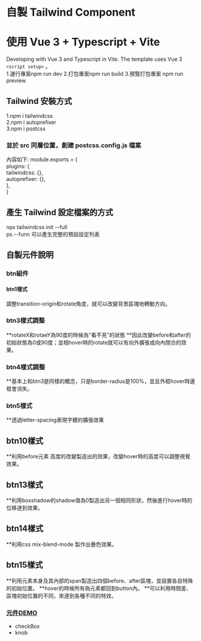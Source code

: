 # 自製 Tailwind Component

# 使用 Vue 3 + Typescript + Vite

Developing with Vue 3 and Typescript in Vite. The template uses Vue 3 `<script setup>` 。<br>
1.運行專案npm run dev
2.打包專案npm run build
3.預覽打包專案 npm run preview

## Tailwind 安裝方式

1.npm i tailwindcss<br>
2.npm i autoprefixer<br>
3.npm i postcss<br>

### 並於 src 同層位置，創建 postcss.config.js 檔案

內容如下:
module.exports = {<br>
plugins: {<br>
tailwindcss: {},<br>
autoprefixer: {},<br>
},<br>
}<br>

## 產生 Tailwind 設定檔案的方式

npx tailwindcss init --full  <br>
ps.--funn 可以產生完整的預設設定列表<br>

## 自製元件說明
### btn組件
#### btn1樣式
調整transition-origin和rotate角度，就可以改變背景區塊地轉動方向。
### btn3樣式調整
**rotateX和rotaeY為90度的時候為"看不見"的狀態
**因此改變before和after的初始狀態為0或90度；並相hover時的rotate就可以有向外擴張或向內閉合的效果。
### btn4樣式調整
**基本上和btn3是同樣的概念，只是border-radius是100%，並且外框hover時邊框會消失。
### btn5樣式
**透過letter-spacing表現字體的擴張效果
## btn10樣式
**利用before元素 高度的改變製造出的效果，改變hover時的高度可以調整視覺效果。
## btn13樣式
**利用boxshadow的shadow值為0製造出另一個相同形狀，然後進行hover時的位移達到效果。
## btn14樣式
**利用css mix-blend-mode 製作出疊色效果。
## btn15樣式
**利用元素本身及其內部的span製造出四個before、after區塊，並設置各自特殊的初始位置。
**hover的時候所有偽元素都回到button內。
**可以利用時間差、區塊初始位置的不同，來達到各種不同的特效。
### <a href="https://gn01792218.github.io/vue3-tailwind-component">元件DEMO</a>
- checkBox  <br>
- knob <br>
